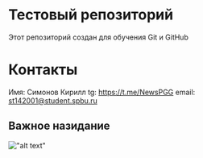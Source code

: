 # Тестовый репозиторий

Этот репозиторий создан для обучения Git и GitHub

# Контакты
Имя: Симонов Кирилл
tg: https://t.me/NewsPGG
email: st142001@student.spbu.ru

## Важное назидание 

!["alt text"](https://raw.githubusercontent.com/louim/in-case-of-fire/refs/heads/master/in_case_of_fire.png)
